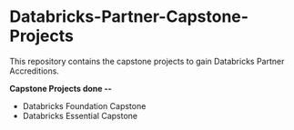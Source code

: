 # Databricks-Partner-Capstone-Projects

This repository contains the capstone projects to gain Databricks Partner Accreditions.


**Capstone Projects done --**

- Databricks Foundation Capstone
- Databricks Essential Capstone

